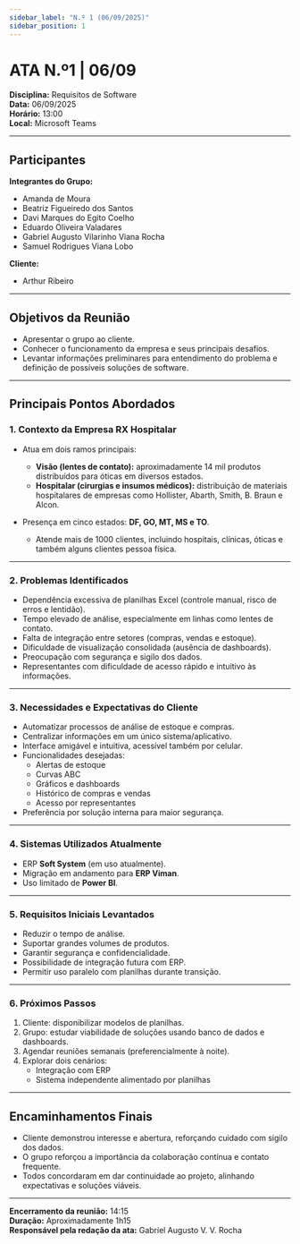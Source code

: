 ```yaml
---
sidebar_label: "N.º 1 (06/09/2025)"
sidebar_position: 1
---
```

# ATA N.º1 | 06/09

**Disciplina:** Requisitos de Software  
**Data:** 06/09/2025  
**Horário:** 13:00  
**Local:** Microsoft Teams  

---

## Participantes  

**Integrantes do Grupo:**  
- Amanda de Moura  
- Beatriz Figueiredo dos Santos  
- Davi Marques do Egito Coelho  
- Eduardo Oliveira Valadares  
- Gabriel Augusto Vilarinho Viana Rocha  
- Samuel Rodrigues Viana Lobo  

**Cliente:**  
- Arthur Ribeiro  

---

## Objetivos da Reunião  
- Apresentar o grupo ao cliente.  
- Conhecer o funcionamento da empresa e seus principais desafios.  
- Levantar informações preliminares para entendimento do problema e definição de possíveis soluções de software.  

---

## Principais Pontos Abordados  

### 1. Contexto da Empresa RX Hospitalar  
- Atua em dois ramos principais:  
  - **Visão (lentes de contato):** aproximadamente 14 mil produtos distribuídos para óticas em diversos estados.  
  - **Hospitalar (cirurgias e insumos médicos):** distribuição de materiais hospitalares de empresas como Hollister, Abarth, Smith, B. Braun e Alcon.  

- Presença em cinco estados: **DF, GO, MT, MS e TO**.  
  - Atende mais de 1000 clientes, incluindo hospitais, clínicas, óticas e também alguns clientes pessoa física.  

---

### 2. Problemas Identificados  
- Dependência excessiva de planilhas Excel (controle manual, risco de erros e lentidão).  
- Tempo elevado de análise, especialmente em linhas como lentes de contato.  
- Falta de integração entre setores (compras, vendas e estoque).  
- Dificuldade de visualização consolidada (ausência de dashboards).  
- Preocupação com segurança e sigilo dos dados.  
- Representantes com dificuldade de acesso rápido e intuitivo às informações.  

---

### 3. Necessidades e Expectativas do Cliente  
- Automatizar processos de análise de estoque e compras.  
- Centralizar informações em um único sistema/aplicativo.  
- Interface amigável e intuitiva, acessível também por celular.  
- Funcionalidades desejadas:  
  - Alertas de estoque  
  - Curvas ABC  
  - Gráficos e dashboards  
  - Histórico de compras e vendas  
  - Acesso por representantes  
- Preferência por solução interna para maior segurança.  

---

### 4. Sistemas Utilizados Atualmente  
- ERP **Soft System** (em uso atualmente).  
- Migração em andamento para **ERP Viman**.  
- Uso limitado de **Power BI**.  

---

### 5. Requisitos Iniciais Levantados  
- Reduzir o tempo de análise.  
- Suportar grandes volumes de produtos.  
- Garantir segurança e confidencialidade.  
- Possibilidade de integração futura com ERP.  
- Permitir uso paralelo com planilhas durante transição.  

---

### 6. Próximos Passos  
1. Cliente: disponibilizar modelos de planilhas.  
2. Grupo: estudar viabilidade de soluções usando banco de dados e dashboards.  
3. Agendar reuniões semanais (preferencialmente à noite).  
4. Explorar dois cenários:  
   - Integração com ERP  
   - Sistema independente alimentado por planilhas  

---

## Encaminhamentos Finais  
- Cliente demonstrou interesse e abertura, reforçando cuidado com sigilo dos dados.  
- O grupo reforçou a importância da colaboração contínua e contato frequente.  
- Todos concordaram em dar continuidade ao projeto, alinhando expectativas e soluções viáveis.  

---

**Encerramento da reunião:** 14:15  
**Duração:** Aproximadamente 1h15  
**Responsável pela redação da ata:** Gabriel Augusto V. V. Rocha  

